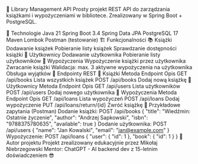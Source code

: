 📘 Library Management API
Prosty projekt REST API do zarządzania książkami i wypożyczeniami w bibliotece. Zrealizowany w Spring Boot + PostgreSQL.

🚀 Technologie
Java 21
Spring Boot 3.4
Spring Data JPA
PostgreSQL 17
Maven
Lombok
Postman (testowanie)
🏗️ Funkcjonalności
📚 Książki
 Dodawanie książek
 Pobieranie listy książek
 Sprawdzanie dostępności książki
👤 Użytkownicy
 Dodawanie użytkownika
 Pobieranie listy użytkowników
🔄 Wypożyczenia
 Wypożyczenie książki przez użytkownika
 Zwracanie książki
 Walidacja: max. 3 aktywne wypożyczenia na użytkownika
 Obsługa wyjątków
🔌 Endpointy REST
📖 Książki
Metoda	Endpoint	Opis
GET	/api/books	Lista wszystkich książek
POST	/api/books	Dodaj nową książkę
👤 Użytkownicy
Metoda	Endpoint	Opis
GET	/api/users	Lista użytkowników
POST	/api/users	Dodaj nowego użytkownika
🔄 Wypożyczenia
Metoda	Endpoint	Opis
GET	/api/loans	Lista wypożyczeń
POST	/api/loans	Dodaj wypożyczenie
PUT	/api/loans/return/{id}	Zwróć książkę
🧪 Przykładowe zapytania (Postman)
Dodanie książki:
POST /api/books
{
  "title": "Wiedźmin: Ostatnie życzenie",
  "author": "Andrzej Sapkowski",
  "isbn": "9788375780635",
  "available": true
}
Dodanie użytkownika:
POST /api/users
{
  "name": "Jan Kowalski",
  "email": "jan@example.com"
}
Wypożyczenie:
POST /api/loans
{
  "user": { "id": 1 },
  "book": { "id": 1 }
}
🧠 Autor projektu
Projekt zrealizowany edukacyjnie przez Mikołaj Niebrzegowski
Mentor: ChatGPT - AI backend dev z 15-letnim doświadczeniem 😎
